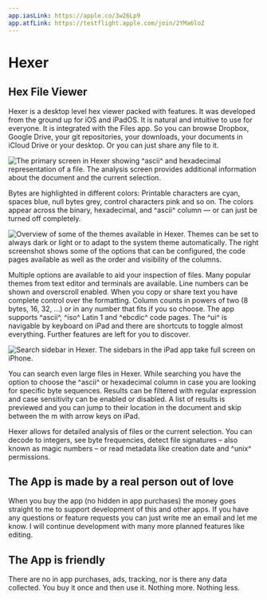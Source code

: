 ```yaml
---
app.iasLink: https://apple.co/3w26Lp9
app.atfLink: https://testflight.apple.com/join/2YMa6loZ
---
```


# Hexer
## Hex File Viewer

Hexer is a desktop level hex viewer packed with features.
It was developed from the ground up for iOS and iPadOS.
It is natural and intuitive to use for everyone.
It is integrated with the Files app.
So you can browse Dropbox, Google Drive, your git repositories, your downloads, your documents in iCloud Drive or your desktop.
Or you can just share any file to it.

![The primary screen in Hexer showing ^ascii^ and hexadecimal representation of a file. The analysis screen provides additional information about the document and the current selection.](main.png)

Bytes are highlighted in different colors:
Printable characters are cyan, spaces blue, null bytes grey, control characters pink and so on.
The colors appear across the binary, hexadecimal, and ^ascii^ column — or can just be turned off completely.

![Overview of some of the themes available in Hexer. Themes can be set to always dark or light or to adapt to the system theme automatically. The right screenshot shows some of the options that can be configured, the code pages available as well as the order and visibility of the columns.](themes-and-options.png)

Multiple options are available to aid your inspection of files.
Many popular themes from text editor and terminals are available.
Line numbers can be shown and overscroll enabled.
When you copy or share text you have complete control over the formatting.
Column counts in powers of two (8 bytes, 16, 32, ...) or in any number that fits if you so choose.
The app supports ^ascii^, ^iso^ Latin 1 and ^ebcdic^ code pages.
The ^ui^ is navigable by keyboard on iPad and there are shortcuts to toggle almost everything.
Further features are left for you to discover.  

![Search sidebar in Hexer. The sidebars in the iPad app take full screen on iPhone.](search.png)

You can search even large files in Hexer.
While searching you have the option to choose the ^ascii^ or hexadecimal column in case you are looking for specific byte sequences.
Results can be filtered with regular expression and case sensitivity can be enabled or disabled.
A list of results is previewed and you can jump to their location in the document and skip between the m with arrow keys on iPad.

Hexer allows for detailed analysis of files or the current selection.
You can decode to integers, see byte frequencies, detect file signatures – also known as magic numbers – or read metadata like creation date and ^unix^ permissions.

## The App is made by a real person out of love

When you buy the app (no hidden in app purchases) the money goes straight to me to support development of this and other apps.
If you have any questions or feature requests you can just write me an email and let me know.
I will continue development with many more planned features like editing.

## The App is friendly

There are no in app purchases, ads, tracking, nor is there any data collected.
You buy it once and then use it.
Nothing more.
Nothing less.

